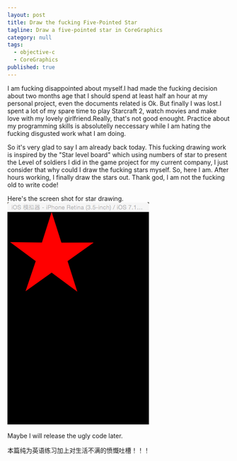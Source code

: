 ```yaml
---
layout: post
title: Draw the fucking Five-Pointed Star
tagline: Draw a five-pointed star in CoreGraphics
category: null
tags:
  - objective-c
  - CoreGraphics
published: true
---
```

I am fucking disappointed about myself.I had made the fucking decision about two months age that I should spend at least half an hour at my personal project, even the documents related is Ok. But finally I was lost.I spent a lot of my spare time to play Starcraft 2, watch movies and make love with my lovely girlfriend.Really, that's not good enought. Practice about my programming skills is absolutelly neccessary while I am hating the fucking disgusted work what I am doing. 
  
So it's very glad to say I am already back today. This fucking drawing work is inspired by the "Star level board" which using numbers of star to present the Level of soldiers I did in the game project for my current company, I just consider that why could I draw the fucking stars myself. So, here I am. After hours working, I finally draw the stars out. Thank god, I am not the fucking old to write code!
  
Here's the screen shot for star drawing.
![image](https://github.com/Hysteria/hysteria.github.io/blob/master/_imgs/sss.png)
  
Maybe I will release the ugly code later.

本篇纯为英语练习加上对生活不满的愤慨吐槽！！！